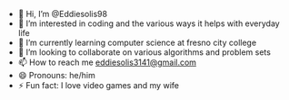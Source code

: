 - 👋 Hi, I’m @Eddiesolis98
- 👀 I’m interested in coding and the various ways it helps with everyday life 
- 🌱 I’m currently learning computer science at fresno city college 
- 💞️ I’m looking to collaborate on various algorithms and problem sets 
- 📫 How to reach me eddiesolis3141@gmail.com
- 😄 Pronouns: he/him 
- ⚡ Fun fact: I love video games and my wife 

<!---
Eddiesolis98/Eddiesolis98 is a ✨ special ✨ repository because its `README.md` (this file) appears on your GitHub profile.
You can click the Preview link to take a look at your changes.
--->
